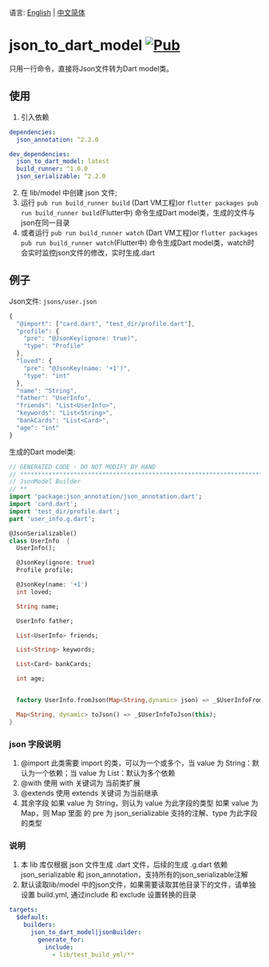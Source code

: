 
语言: [English](README.md) | [中文简体](README-ZH.md)


# json_to_dart_model [![Pub](https://img.shields.io/pub/v/json_to_dart_model.svg?style=flat-square)](https://pub.dartlang.org/packages/json_to_dart_model)

只用一行命令，直接将Json文件转为Dart model类。

## 使用

1. 引入依赖
```yaml
dependencies:
  json_annotation: ^2.2.0

dev_dependencies:
  json_to_dart_model: latest
  build_runner: ^1.0.0
  json_serializable: ^2.2.0
```
2. 在 lib/model 中创建 json 文件;
3. 运行 `pub run build_runner build` (Dart VM工程)or `flutter packages pub run build_runner build`(Flutter中) 命令生成Dart model类，生成的文件与json在同一目录
4. 或者运行 `pub run build_runner watch` (Dart VM工程)or `flutter packages pub run build_runner watch`(Flutter中) 命令生成Dart model类，watch时会实时监控json文件的修改，实时生成.dart

## 例子

Json文件: `jsons/user.json`

```javascript
{
  "@import": ["card.dart", "test_dir/profile.dart"],
  "profile": {
    "pre": "@JsonKey(ignore: true)",
    "type": "Profile"
  },
  "loved": {
    "pre": "@JsonKey(name: '+1')",
    "type": "int"
  },
  "name": "String",
  "father": "UserInfo",
  "friends": "List<UserInfo>",
  "keywords": "List<String>",
  "bankCards": "List<Card>",
  "age": "int"
}
```

生成的Dart model类:

```dart
// GENERATED CODE - DO NOT MODIFY BY HAND
// **************************************************************************
// JsonModel Builder
// **
import 'package:json_annotation/json_annotation.dart';
import 'card.dart';
import 'test_dir/profile.dart';
part 'user_info.g.dart';

@JsonSerializable()
class UserInfo  {
  UserInfo();

  @JsonKey(ignore: true)
  Profile profile;

  @JsonKey(name: '+1')
  int loved;

  String name;

  UserInfo father;

  List<UserInfo> friends;

  List<String> keywords;

  List<Card> bankCards;

  int age;


  factory UserInfo.fromJson(Map<String,dynamic> json) => _$UserInfoFromJson(json);

  Map<String, dynamic> toJson() => _$UserInfoToJson(this);
}

```

### json 字段说明

1. @import 此类需要 import 的类，可以为一个或多个，当 value 为 String：默认为一个依赖；当 value 为 List：默认为多个依赖
2. @with 使用 with 关键词为 当前类扩展
3. @extends 使用 extends 关键词 为当前继承
4. 其余字段
  如果 value 为 String，则认为 value 为此字段的类型
  如果 value 为 Map，则 Map 里面 的 pre 为 json_serializable 支持的注解、type 为此字段的类型

### 说明
1. 本 lib 库仅根据 json 文件生成 .dart 文件，后续的生成 .g.dart 依赖 json_serializable 和 json_annotation，支持所有的json_serializable注解
2. 默认读取lib/model 中的json文件，如果需要读取其他目录下的文件，请单独设置 build.yml, 通过include 和 exclude 设置转换的目录
``` yaml
targets:
  $default:
    builders:
      json_to_dart_model|jsonBuilder:
        generate_for:
          include:
            - lib/test_build_yml/**

```